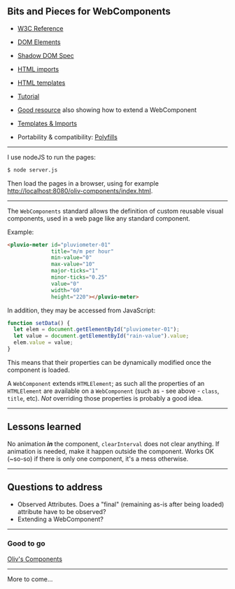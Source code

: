 ## Bits and Pieces for WebComponents

- [W3C Reference](http://w3c.github.io/webcomponents/spec/custom/)
- [DOM Elements](https://www.w3.org/TR/DOM-Level-2-HTML/html.html)
- [Shadow DOM Spec](https://w3c.github.io/webcomponents/spec/shadow/)
- [HTML imports](http://w3c.github.io/webcomponents/spec/imports/)
- [HTML templates](https://html.spec.whatwg.org/multipage/webappapis.html)
- [Tutorial](https://auth0.com/blog/web-components-how-to-craft-your-own-custom-components/)
- [Good resource](https://developers.google.com/web/fundamentals/web-components/customelements) also showing how to extend a WebComponent
- [Templates & Imports](https://www.html5rocks.com/en/tutorials/webcomponents/imports/)

- Portability & compatibility: [Polyfills](https://www.webcomponents.org/polyfills)

---

I use nodeJS to run the pages:
 ```bash
 $ node server.js
```

Then load the pages in a browser, using for example [http://localhost:8080/oliv-components/index.html](http://localhost:8080/component.01/index.html).

---

The `WebComponents` standard allows the definition of custom reusable visual components, used in a web page like any standard component.

Example:
```html
<pluvio-meter id="pluviometer-01"
              title="m/m per hour"
              min-value="0"
              max-value="10"
              major-ticks="1"
              minor-ticks="0.25"
              value="0"
              width="60"
              height="220"></pluvio-meter>
```
In addition, they may be accessed from JavaScript:
```javascript
function setData() {
  let elem = document.getElementById("pluviometer-01");
  let value = document.getElementById("rain-value").value;
  elem.value = value;
}
```
This means that their properties can be dynamically modified once the component is loaded.

A `WebComponent` extends `HTMLElement`; as such all the properties of an `HTMLElement` are available on a `WebComponent`
 (such as - see above - `class`, `title`, etc). _Not_ overriding those properties is probably a good idea.

---

## Lessons learned

No animation _**in**_ the component, `clearInterval` does not clear anything.
If animation is needed, make it happen outside the component.
Works OK (~so-so) if there is only one component, it's a mess otherwise.

---

## Questions to address
- Observed Attributes. Does a "final" (remaining as-is after being loaded) attribute have to be observed?
- Extending a WebComponent?

---

### Good to go

[Oliv's Components](./oliv-components)

---

More to come...
